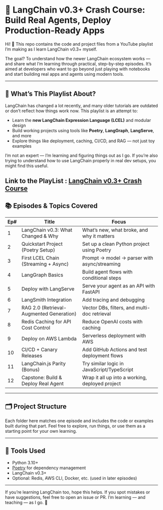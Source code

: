 # 🎥 LangChain v0.3+ Crash Course: Build Real Agents, Deploy Production-Ready Apps

Hi! 👋 This repo contains the code and project files from a YouTube playlist I’m making as I learn LangChain v0.3+ myself.

The goal? To understand how the newer LangChain ecosystem works — and share what I’m learning through practical, step-by-step episodes. It’s aimed at developers who want to go beyond just playing with notebooks and start building real apps and agents using modern tools.

---

## 📌 What’s This Playlist About?

LangChain has changed a lot recently, and many older tutorials are outdated or don’t reflect how things work now. This playlist is an attempt to:

- Learn the **new LangChain Expression Language (LCEL)** and modular design
- Build working projects using tools like **Poetry**, **LangGraph**, **LangServe**, and more
- Explore things like deployment, caching, CI/CD, and RAG — not just toy examples

I’m not an expert — I’m learning and figuring things out as I go. If you’re also trying to understand how to use LangChain properly in real dev setups, you might find this useful.

Link to the PlayList : [LangChain v0.3+ Crash Course](https://www.youtube.com/playlist?list=PLv5fXmCxvRd_X3DHTl68Pra5_oigfpmhv)
---

## 📚 Episodes & Topics Covered

| Ep# | Title                                     | Focus                                                       |
|-----|-------------------------------------------|-------------------------------------------------------------|
| 1   | LangChain v0.3: What Changed & Why        | What’s new, what broke, and why it matters                  |
| 2   | Quickstart Project (Poetry Setup)         | Set up a clean Python project using Poetry                  |
| 3   | First LCEL Chain (Streaming + Async)      | Prompt → model → parser with async/streaming                |
| 4   | LangGraph Basics                          | Build agent flows with conditional steps                    |
| 5   | Deploy with LangServe                     | Serve your agent as an API with FastAPI                     |
| 6   | LangSmith Integration                     | Add tracing and debugging                                   |
| 7   | RAG 2.0 (Retrieval-Augmented Generation)  | Vector DBs, filters, and multi-doc retrieval                |
| 8   | Redis Caching for API Cost Control        | Reduce OpenAI costs with caching                            |
| 9   | Deploy on AWS Lambda                      | Serverless deployment with AWS                              |
| 10  | CI/CD + Canary Releases                   | Add GitHub Actions and test deployment flows                |
| 11  | LangChain.js Parity (Bonus)               | Try similar logic in JavaScript/TypeScript                  |
| 12  | Capstone: Build & Deploy Real Agent       | Wrap it all up into a working, deployed project             |

---

## 🗂 Project Structure

Each folder here matches one episode and includes the code or examples built during that part. Feel free to explore, run things, or use them as a starting point for your own learning.

---

## 🧰 Tools Used

- Python 3.10+
- [Poetry](https://python-poetry.org/) for dependency management
- LangChain v0.3+
- Optional: Redis, AWS CLI, Docker, etc. (used in later episodes)

---

If you’re learning LangChain too, hope this helps. If you spot mistakes or have suggestions, feel free to open an issue or PR. I’m learning — and teaching — as I go. 🚀
